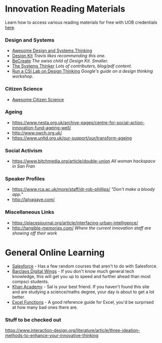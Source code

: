 # Innovation Reading Materials
Learn how to access various reading materials for free with UOB credentials [here](http://www.bristol.ac.uk/library/find/access-eresources/).

### Design and Systems
- [Awesome Design and Systems Thinking](https://github.com/robinstickel/awesome-design-principles#readme)
- [Design Kit](http://www.designkit.org/) *Travis likes recommending this one.*
- [BeCreate](http://www.becreate.ch/en/methods.aspx) *The swiss child of Design Kit. Smaller.*
- [The Systems Thinker](https://thesystemsthinker.com/) *Lots of contributers, blog/pdf content.*
- [Run a CSI Lab on Design Thinking](https://rework.withgoogle.com/guides/design-thinking/steps/run-a-CSI-Lab-on-design-thinking/) *Google's guide on a design thinking workshop.*

### Citizen Science
- [Awesome Citizen Science](https://github.com/dylanrees/citizen-science#readme)

### Ageing
- https://www.nesta.org.uk/archive-pages/centre-for-social-action-innovation-fund-ageing-well/
- http://www.owch.org.uk/
- https://www.unltd.org.uk/our-support/our/transform-ageing

### Social Activism
- https://www.bitchmedia.org/article/double-union *All woman hackspace in San Fran*

### Speaker Profiles
- https://www.rca.ac.uk/more/staff/dr-rob-phillips/ *"Don't make a bloody app."*
- http://lalyagaye.com/ 

### Miscellaneous Links 
 - https://placesjournal.org/article/interfacing-urban-intelligence/
 - http://tangible-memories.com/ *Where the current innovation staff are showing off their work*


# General Online Learning
 - [Salesforce](https://trailhead.salesforce.com/en/home) - Has a few random courses that aren't to do with Salesforce.
 - [Barclays Digital Wings](https://digital.wings.uk.barclays/for-everyone) - If you don't know much general tech knowledge, this will get you up to speed and further ahead than most compsci students.
 - [Khan Academy](https://www.khanacademy.org/) - Sal is your best friend. If you haven't found this site and are studying a science/maths degree, your day is about to get a lot better.
 - [Excel Functions](https://www.excelfunctions.net/) - A good reference guide for Excel, you'd be surprised at how many bad ones there are.

### Stuff to be checked out
https://www.interaction-design.org/literature/article/three-ideation-methods-to-enhance-your-innovative-thinking
